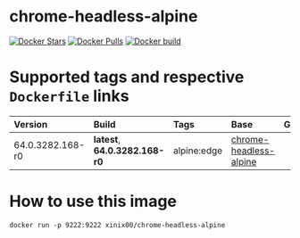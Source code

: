 # chrome-headless-alpine

[![Docker Stars](https://img.shields.io/docker/stars/xinix00/chrome-headless-alpine.svg?style=flat)](https://hub.docker.com/r/xinix00/chrome-headless-alpine/)
[![Docker Pulls](https://img.shields.io/docker/pulls/xinix00/chrome-headless-alpine.svg?style=flat)](https://hub.docker.com/r/xinix00/chrome-headless-alpine/)
[![Docker build](https://img.shields.io/docker/automated/xinix00/chrome-headless-alpine.svg?style=flat)](https://hub.docker.com/r/xinix00/chrome-headless-alpine/)

# Supported tags and respective `Dockerfile` links
|Version|Build|Tags|Base|Git|
|:------------|:-------------|:-------------|:-------------|:-------------|
|64.0.3282.168-r0|**latest**, **64.0.3282.168-r0**|alpine:edge|[chrome-headless-alpine](https://github.com/xinix00/chrome-headless-alpine/tree/64.0.3282.168-r0)

# How to use this image
`docker run -p 9222:9222 xinix00/chrome-headless-alpine
`
